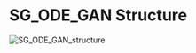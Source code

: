 # SG_ODE_GAN Structure
![SG_ODE_GAN_structure](https://user-images.githubusercontent.com/82781025/142938020-f4d0fc86-5a01-4640-861d-c662e52a1d85.png)
